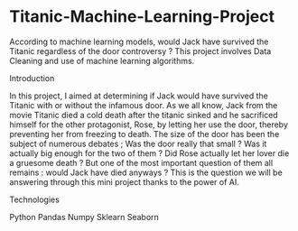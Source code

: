 # Titanic-Machine-Learning-Project
According to machine learning models, would Jack have survived the Titanic regardless of the door controversy ? This project involves Data Cleaning and use of machine learning algorithms.

Introduction

In this project, I aimed at determining if Jack would have survived the Titanic with or without the infamous door. As we all know, Jack from the movie Titanic
died a cold death after the titanic sinked and he sacrificed himself for the other protagonist, Rose, by letting her use the door, thereby preventing her 
from freezing to death. The size of the door has been the subject of numerous debates ; Was the door really that small ? Was it actually big enough for 
the two of them ? Did Rose actually let her lover die a gruesome death ? But one of the most important question of them all remains : would Jack have 
died anyways ? This is the question we will be answering through this mini project thanks to the power of AI.

Technologies

Python
Pandas
Numpy
Sklearn
Seaborn
